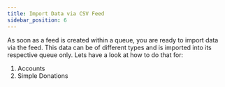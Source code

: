 ```yaml
---
title: Import Data via CSV Feed
sidebar_position: 6
---
```


As soon as a feed is created within a queue, you are ready to import data via the feed. This data can be of different types and is imported into its respective queue only. Lets have a look at how to do that for:

1. Accounts 
2. Simple Donations